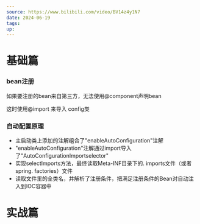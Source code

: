 ```yaml
---
source: https://www.bilibili.com/video/BV14z4y1N7
date: 2024-06-19
tags: 
up:
---
```

# 基础篇

### bean注册

如果要注册的bean来自第三方，无法使用@component声明bean

这时使用@import 来导入 config类      
### 自动配置原理

- 主启动类上添加的注解组合了"enableAutoConfiguration"注解
-  "enableAutoConfiguration"注解通过import导入了"AutoConfigurationImportselector"
- 实现selectImports方法，最终读取Meta-INF目录下的. imports文件（或者spring. factories）文件
- 读取文件里的全类名，并解析了注册条件，把满足注册条件的Bean对自动注入到IOC容器中
 
# 实战篇
